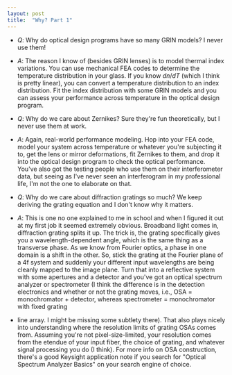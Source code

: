 ```yaml
---
layout: post
title:  "Why? Part 1"
---
```


* *Q*: Why do optical design programs have so many GRIN models? I never use them!
 * *A*: The reason I know of (besides GRIN lenses) is to model
thermal index variations. You can use
mechanical FEA codes to determine the temperature distribution in your glass.
If you know $dn/dT$ (which I think is pretty linear), you can convert a
temperature distribution to an index distribution. Fit the index distribution
with some GRIN models and you can assess your performance across temperature in
the optical design program.

* *Q*: Why do we care about Zernikes? Sure they're fun theoretically, but I never
use them at work.
 * *A*: Again, real-world performance modeling. Hop into your FEA code, model
your system across temperature or whatever you're subjecting it to, get the
lens or mirror deformations, fit Zernikes to them, and drop it into the optical
design program to check the optical performance.
You've also got the testing people who use them on their interferometer data,
but seeing as I've never seen an interferogram in my professional life, I'm not
the one to elaborate on that.

* *Q*: Why do we care about diffraction gratings so much? We keep deriving the
grating equation and I don't know why it matters.
 * *A*: This is one no one explained to me in school and when I figured
it out at my first job it seemed extremely obvious. Broadband light comes in,
diffraction grating splits it up. The trick is, the grating specifically gives you a
wavelength-dependent angle, which is the same thing as a transverse phase. As we
know from Fourier optics, a phase in one domain is a shift in the other. So,
stick the grating at the Fourier plane of a 4f system and suddenly your
different input wavelengths are being cleanly mapped to the image plane. Turn that
into a reflective system with some apertures and a detector and you've got an
optical spectrum analyzer or spectrometer (I think the difference is in the
detection electronics and whether or not the grating moves, i.e., OSA =
monochromator + detector, whereas spectrometer = monochromator with fixed grating
+ line array. I might be missing some subtlety there). That also plays nicely into understanding
where the resolution limits of grating OSAs comes from. Assuming you're not
pixel-size-limited, your resolution comes from the etendue of your input fiber,
the choice of grating, and whatever signal processing you do (I think). For more info on
OSA construction, there's a good Keysight application note if you search for
"Optical Spectrum Analyzer Basics" on your search engine of choice.
